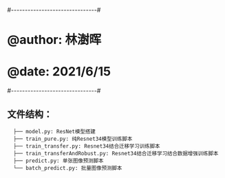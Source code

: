 
#-------------------------------#
# @author: 林澍晖
# @date: 2021/6/15
#-------------------------------#
## 文件结构：
```
  ├── model.py: ResNet模型搭建
  ├── train_pure.py: 纯Resnet34模型训练脚本
  ├── train_transfer.py: Resnet34结合迁移学习训练脚本
  ├── train_transferAndRobust.py: Resnet34结合迁移学习结合数据增强训练脚本
  ├── predict.py: 单张图像预测脚本
  └── batch_predict.py: 批量图像预测脚本
```